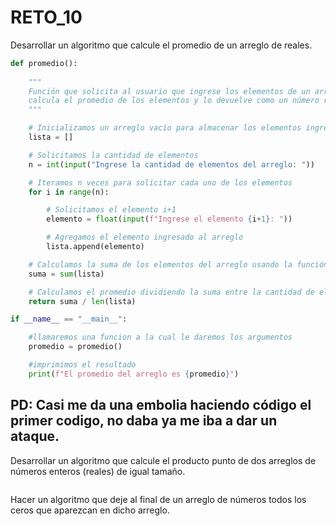 # RETO_10

Desarrollar un algoritmo que calcule el promedio de un arreglo de reales.
```python
def promedio():
    
    """
    Función que solicita al usuario que ingrese los elementos de un arreglo de números reales,
    calcula el promedio de los elementos y lo devuelve como un número real.
    """

    # Inicializamos un arreglo vacío para almacenar los elementos ingresados por el usuario
    lista = []

    # Solicitamos la cantidad de elementos
    n = int(input("Ingrese la cantidad de elementos del arreglo: "))

    # Iteramos n veces para solicitar cada uno de los elementos
    for i in range(n):

        # Solicitamos el elemento i+1
        elemento = float(input(f"Ingrese el elemento {i+1}: "))

        # Agregamos el elemento ingresado al arreglo
        lista.append(elemento)

    # Calculamos la suma de los elementos del arreglo usando la función sum
    suma = sum(lista)

    # Calculamos el promedio dividiendo la suma entre la cantidad de elementos del arreglo
    return suma / len(lista)  

if __name__ == "__main__":

    #llamaremos una funcion a la cual le daremos los argumentos
    promedio = promedio()

    #imprimimos el resultado
    print(f"El promedio del arreglo es {promedio}")
```



## PD: Casi me da una embolia haciendo código el primer codigo, no daba ya me iba a dar un ataque.


Desarrollar un algoritmo que calcule el producto punto de dos arreglos de números enteros (reales) de igual tamaño.
```python

```

Hacer un algoritmo que deje al final de un arreglo de números todos los ceros que aparezcan en dicho arreglo.
```python

```
